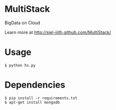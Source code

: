 MultiStack
==========

BigData on Cloud

Learn more at http://siel-iiith.github.com/MultiStack/

Usage
======
```
$ python hs.py
```		
Dependencies
============

```
$ pip install -r requirements.txt
$ apt-get install mongodb
```
